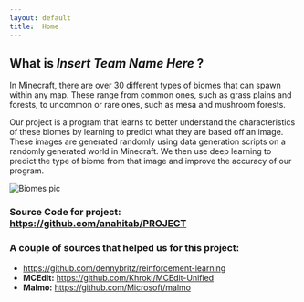 ```yaml
---
layout: default
title:  Home
---
```


## What is _Insert Team Name Here_ ?

In Minecraft, there are over 30 different types of biomes that can spawn within any map. These range from common ones, such as grass plains and forests, to uncommon or rare ones, such as mesa and mushroom forests. 

Our project is a program that learns to better understand the characteristics of these biomes by learning to predict what they are based off an image. These images are generated randomly using data generation scripts on a randomly generated world in Minecraft. We then use deep learning to predict the type of biome from that image and improve the accuracy of our program.  


![Biomes pic](http://minecraftsix.com/wp-content/uploads/2014/10/biomes-o-plenty-4.jpg)


### Source Code for project: <https://github.com/anahitab/PROJECT>



### A couple of sources that helped us for this project: 

- <https://github.com/dennybritz/reinforcement-learning>
- **MCEdit:** <https://github.com/Khroki/MCEdit-Unified>
- **Malmo:** <https://github.com/Microsoft/malmo>
































